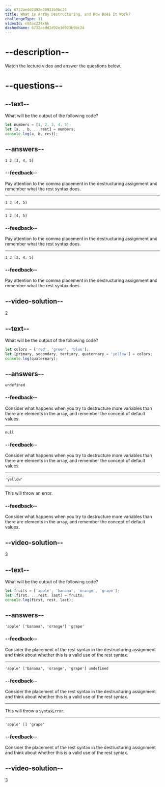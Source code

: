 ```yaml
---
id: 6732aedd2d92e30923b9bc24
title: What Is Array Destructuring, and How Does It Work?
challengeType: 11
videoId: nVAaxZ34khk
dashedName: 6732aedd2d92e30923b9bc24
---
```


# --description--

Watch the lecture video and answer the questions below.

# --questions--

## --text--

What will be the output of the following code?

```js
let numbers = [1, 2, 3, 4, 5];
let [a, , b, ...rest] = numbers;
console.log(a, b, rest);
```

## --answers--

`1 2 [3, 4, 5]`

### --feedback--

Pay attention to the comma placement in the destructuring assignment and remember what the rest syntax does.

---

`1 3 [4, 5]`

---

`1 2 [4, 5]`

### --feedback--

Pay attention to the comma placement in the destructuring assignment and remember what the rest syntax does.

---

`1 3 [2, 4, 5]`

### --feedback--

Pay attention to the comma placement in the destructuring assignment and remember what the rest syntax does.

## --video-solution--

2

## --text--

What will be the output of the following code?

```js
let colors = ['red', 'green', 'blue'];
let [primary, secondary, tertiary, quaternary = 'yellow'] = colors;
console.log(quaternary);
```

## --answers--

`undefined`

### --feedback--

Consider what happens when you try to destructure more variables than there are elements in the array, and remember the concept of default values.

---

`null`

### --feedback--

Consider what happens when you try to destructure more variables than there are elements in the array, and remember the concept of default values.

---

`'yellow'`

---

This will throw an error.

### --feedback--

Consider what happens when you try to destructure more variables than there are elements in the array, and remember the concept of default values.

## --video-solution--

3

## --text--

What will be the output of the following code?

```js
let fruits = ['apple', 'banana', 'orange', 'grape'];
let [first, ...rest, last] = fruits;
console.log(first, rest, last);
```

## --answers--

`'apple' ['banana', 'orange'] 'grape'`

### --feedback--

Consider the placement of the rest syntax in the destructuring assignment and think about whether this is a valid use of the rest syntax.

---

`'apple' ['banana', 'orange', 'grape'] undefined`

### --feedback--

Consider the placement of the rest syntax in the destructuring assignment and think about whether this is a valid use of the rest syntax.

---

This will throw a `SyntaxError`.

---

`'apple' [] 'grape'`

### --feedback--

Consider the placement of the rest syntax in the destructuring assignment and think about whether this is a valid use of the rest syntax.

## --video-solution--

3
